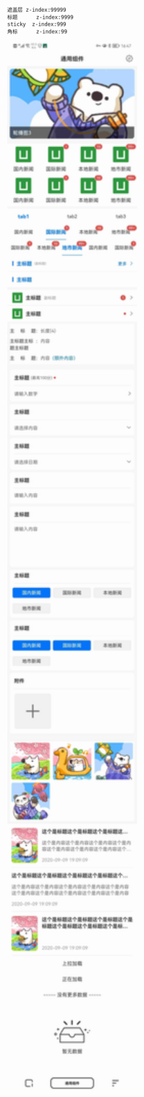 ```
遮盖层	z-index:99999
标题		z-index:9999
sticky	z-index:999
角标		z-index:99
```

<img src="https://raw.githubusercontent.com/zizikoth/Uniapp-Widget/master/preview/preview.jpg" width="300px" />
